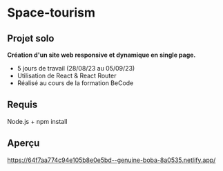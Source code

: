 # Space-tourism 
## Projet solo
__Création d'un site web responsive et dynamique en single page.__
* 5 jours de travail (28/08/23 au 05/09/23)
* Utilisation de React & React Router
* Réalisé au cours de la formation BeCode
## Requis
Node.js + npm install
## Aperçu
https://64f7aa774c94e105b8e0e5bd--genuine-boba-8a0535.netlify.app/
